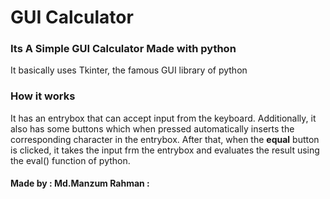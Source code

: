 # GUI Calculator

### Its A Simple GUI Calculator Made with python
It basically uses Tkinter, the famous GUI library of python


### How it works
It has an entrybox that can accept input from the keyboard. Additionally, it also has some buttons which when pressed automatically inserts the corresponding character in the entrybox. After that, when the **equal** button is clicked, it takes the input frm the entrybox and evaluates the result using the eval() function of python.

#### Made by : Md.Manzum Rahman :
